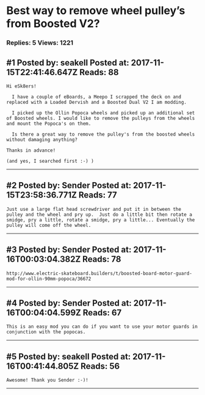 # Best way to remove wheel pulley&rsquo;s from Boosted V2?

### Replies: 5 Views: 1221

## \#1 Posted by: seakell Posted at: 2017-11-15T22:41:46.647Z Reads: 88

```
Hi eSk8ers! 

  I have a couple of eBoards, a Meepo I scrapped the deck on and replaced with a Loaded Dervish and a Boosted Dual V2 I am modding. 

  I picked up the Ollin Popoca wheels and picked up an additional set of Boosted wheels. I would like to remove the pulleys from the wheels and mount the Popoca's on them. 

  Is there a great way to remove the pulley's from the boosted wheels without damaging anything?

Thanks in advance! 

(and yes, I searched first :-) )
```

---
## \#2 Posted by: Sender Posted at: 2017-11-15T23:58:36.771Z Reads: 77

```
Just use a large flat head screwdriver and put it in between the pulley and the wheel and pry up.  Just do a little bit then rotate a smidge, pry a little, rotate a smidge, pry a little... Eventually the pulley will come off the wheel.
```

---
## \#3 Posted by: Sender Posted at: 2017-11-16T00:03:04.382Z Reads: 78

```
http://www.electric-skateboard.builders/t/boosted-board-motor-guard-mod-for-ollin-90mm-popoca/36672
```

---
## \#4 Posted by: Sender Posted at: 2017-11-16T00:04:04.599Z Reads: 67

```
This is an easy mod you can do if you want to use your motor guards in conjunction with the popocas.
```

---
## \#5 Posted by: seakell Posted at: 2017-11-16T00:41:44.805Z Reads: 56

```
Awesome! Thank you Sender :-)!
```

---
